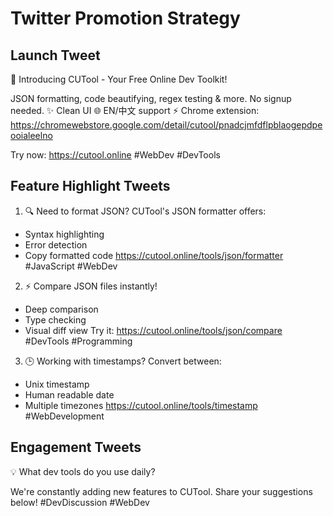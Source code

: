 # Twitter Promotion Strategy

## Launch Tweet
🚀 Introducing CUTool - Your Free Online Dev Toolkit!

JSON formatting, code beautifying, regex testing & more. No signup needed.
✨ Clean UI
🌐 EN/中文 support
⚡ Chrome extension: https://chromewebstore.google.com/detail/cutool/pnadcjmfdflpblaogepdpeooialeelno

Try now: https://cutool.online
#WebDev #DevTools

## Feature Highlight Tweets
1. 🔍 Need to format JSON?
CUTool's JSON formatter offers:
- Syntax highlighting
- Error detection
- Copy formatted code
https://cutool.online/tools/json/formatter
#JavaScript #WebDev

2. ⚡ Compare JSON files instantly!
- Deep comparison
- Type checking
- Visual diff view
Try it: https://cutool.online/tools/json/compare
#DevTools #Programming

3. 🕒 Working with timestamps?
Convert between:
- Unix timestamp
- Human readable date
- Multiple timezones
https://cutool.online/tools/timestamp
#WebDevelopment

## Engagement Tweets
💡 What dev tools do you use daily?

We're constantly adding new features to CUTool. Share your suggestions below!
#DevDiscussion #WebDev 